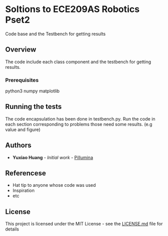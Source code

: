 # Soltions to ECE209AS Robotics Pset2

Code base and the Testbench for getting results

## Overview
The code include each class component and the testbench for getting results.
### Prerequisites

python3
numpy
matplotlib


## Running the tests

The code encapsulation has been done in testbench.py. Run the code in each section corresponding to problems those need some results. (e.g value and figure) 

## Authors

* **Yuxiao Huang** - *Initial work* - [Pillumina](https://github.com/Pillumina)

## Referencese

* Hat tip to anyone whose code was used
* Inspiration
* etc


## License

This project is licensed under the MIT License - see the [LICENSE.md](LICENSE.md) file for details

